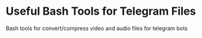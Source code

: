 # Useful Bash Tools for Telegram Files
Bash tools for convert/compress video and audio files for telegram bots 
